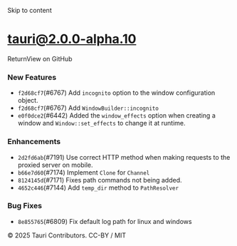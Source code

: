 Skip to content
# tauri@2.0.0-alpha.10
ReturnView on GitHub
### New Features
  * `f2d68cf7`(#6767) Add `incognito` option to the window configuration object.
  * `f2d68cf7`(#6767) Add `WindowBuilder::incognito`
  * `e0f0dce2`(#6442) Added the `window_effects` option when creating a window and `Window::set_effects` to change it at runtime.


### Enhancements
  * `2d2fd6ab`(#7191) Use correct HTTP method when making requests to the proxied server on mobile.
  * `b66e7d60`(#7174) Implement `Clone` for `Channel`
  * `8124145d`(#7171) Fixes path commands not being added.
  * `4652c446`(#7144) Add `temp_dir` method to `PathResolver`


### Bug Fixes
  * `8e855765`(#6809) Fix default log path for linux and windows


© 2025 Tauri Contributors. CC-BY / MIT
